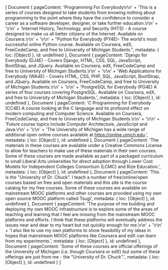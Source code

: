 [
  Document {
    pageContent: 'Programming For Everybody\r\n' +
      'This is a series of courses designed to take students from knowing nothing about programming to the point where they have the confidence to consider a career as a software developer, designer, or take further education.\r\n' +
      '\r\n' +
      'Internet History, Technology, and Security (IHTS) - A course designed to make us all better citizens of the Internet. Available on Coursera.\r\n' +
      '\r\n' +
      "Python for Everybody (PY4E)- The world's most successful online Python course. Available on Coursera, edX, FreeCodeCamp, and free to University of Michigan Students.",
    metadata: { loc: [Object] },
    id: undefined
  },
  Document {
    pageContent: 'Django for Everybody (DJ4E) - Covers Django, HTML, CSS, SQL, JavaScript, BootStrap, and JQuery. Available on Coursera, edX, FreeCodeCamp and free to University of Michigan Students.\r\n' +
      '\r\n' +
      'Web Applications for Everybody (WA4E) - Covers HTML, CSS, PHP, SQL, JavaScript, BootStrap, and JQuery. Available on Coursera, FreeCodeCamp, and free to University of Michigan Students.\r\n' +
      '\r\n' +
      'PostgreSQL for Everybody (PG4E) A series of four courses covering PostgreSQL. Available on Coursera, edX, and free to University of Michigan Students.',
    metadata: { loc: [Object] },
    id: undefined
  },
  Document {
    pageContent: 'C Programming for Everybody (CC4E) A course looking at the C language and its profound effect on modern computing and Computer Science. Available on Coursera, FreeCodeCamp, and free to University of Michigan Students.\r\n' +
      '\r\n' +
      'Future course topics include Computer Architecture, JavaScript and Java.\r\n' +
      '\r\n' +
      'The University of Michigan has a wide range of additional open online courses available at https://online.umich.edu.',
    metadata: { loc: [Object] },
    id: undefined
  },
  Document {
    pageContent: 'The materials in these courses are available under a Creative Commons License to allow for teachers to make use of these materials in their own courses. Some of these courses are made available as part of a packaged curriculum to small Liberal Arts universities for direct adoption through Lower Cost Models for Independent Colleges Consortium (LCMC) and Rize Education.',
    metadata: { loc: [Object] },
    id: undefined
  },
  Document {
    pageContent: 'This is the "University of Dr. Chuck". I teach a number of free/online/open courses based on free and open materials and this site is the course catalog for my free courses. Some of these courses are available on mainstream MOOC platforms and other courses are provided using my own open source MOOC platform called Tsugi',
    metadata: { loc: [Object] },
    id: undefined
  },
  Document {
    pageContent: 'The purpose of me building and deploying my own MOOC infrastructure is to explore some of the areas of teaching and learning that I feel are missing from the mainstream MOOC platforms and efforts. I think that these platforms will eventually address the issues near and dear to my heart but not quickly enough for me.\r\n' +
      '\r\n' +
      'I also like to use my own platforms to show feasibility of my ideas in hopes that mainstream MOOC platforms like Coursera and edX can learn from my experiments.',
    metadata: { loc: [Object] },
    id: undefined
  },
  Document {
    pageContent: 'Some of these courses are official offerings of the University of Michigan (i.e. though Coursera or edX) but some of these offerings are just from me - the "University of Dr. Chuck".',
    metadata: { loc: [Object] },
    id: undefined
  }
]
